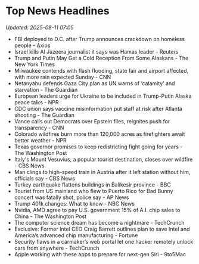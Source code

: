 # Top News Headlines

_Updated: 2025-08-11 07:05_

- FBI deployed to D.C. after Trump announces crackdown on homeless people - Axios
- Israel kills Al Jazeera journalist it says was Hamas leader - Reuters
- Trump and Putin May Get a Cold Reception From Some Alaskans - The New York Times
- Milwaukee contends with flash flooding, state fair and airport affected, with more rain expected Sunday - CNN
- Netanyahu defends Gaza City plan as UN warns of ‘calamity’ and starvation - The Guardian
- European leaders urge for Ukraine to be included in Trump-Putin Alaska peace talks - NPR
- CDC union says vaccine misinformation put staff at risk after Atlanta shooting - The Guardian
- Vance calls out Democrats over Epstein files, reignites push for transparency - CNN
- Colorado wildfires burn more than 120,000 acres as firefighters await better weather - NPR
- Texas governor promises to keep redistricting fight going for years - The Washington Post
- Italy's Mount Vesuvius, a popular tourist destination, closes over wildfire - CBS News
- Man clings to high-speed train in Austria after it left station without him, officials say - CBS News
- Turkey earthquake flattens buildings in Balikesir province - BBC
- Tourist from US mainland who flew to Puerto Rico for Bad Bunny concert was fatally shot, police say - AP News
- Trump 401k changes: What to know - NBC News
- Nvidia, AMD agree to pay U.S. government 15% of A.I. chip sales to China - The Washington Post
- The computer science dream has become a nightmare - TechCrunch
- Exclusive: Former Intel CEO Craig Barrett outlines plan to save Intel and America’s advanced chip manufacturing - Fortune
- Security flaws in a carmaker’s web portal let one hacker remotely unlock cars from anywhere - TechCrunch
- Apple working with these apps to prepare for next-gen Siri - 9to5Mac